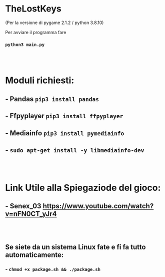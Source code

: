# TheLostKeys
(Per la versione di pygame 2.1.2 / python 3.8.10)

Per avviare il programma fare
### `python3 main.py`

</br></br>
# Moduli richiesti:
## - Pandas `pip3 install pandas`

## - Ffpyplayer `pip3 install ffpyplayer`

## - Mediainfo `pip3 install pymediainfo`
## - `sudo apt-get install -y libmediainfo-dev`

</br></br>
# Link Utile alla Spiegaziode del gioco:
## - Senex_03 https://www.youtube.com/watch?v=nFN0CT_yJr4
</br></br>
## Se siete da un sistema Linux fate e fi fa tutto automaticamente:
### - `chmod +x package.sh && ./package.sh`

